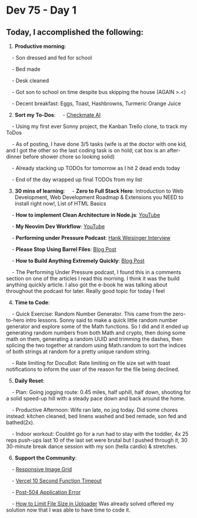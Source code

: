 # Dev 75 - Day 1

## Today, I accomplished the following:

1. **Productive morning**:

    - Son dressed and fed for school

    - Bed made

    - Desk cleaned

    - Got son to school on time despite bus skipping the house (AGAIN >.<)

    - Decent breakfast: Eggs, Toast, Hashbrowns, Turmeric Orange Juice

2. **Sort my To-Dos**:
    - [Checkmate AI](https://checkmate-ai.vercel.app/)

    - Using my first ever Sonny project, the Kanban Trello clone, to track my ToDos

    - As of posting, I have done 3/5 tasks (wife is at the doctor with one kid, and I got the other so the last coding task is on hold; cat box is an after-dinner before shower chore so looking solid)

    - Already stacking up TODOs for tomorrow as I hit 2 dead ends today

    - End of the day wrapped up final TODOs from my list

3. **30 mins of learning**:
    - **Zero to Full Stack Hero**: Introduction to Web Development, Web Development Roadmap & Extensions you NEED to install right now!, List of HTML Basics

    - **How to implement Clean Architecture in Node.js**: [YouTube](https://www.youtube.com/watch?v=VmY22KuRDbk)

    - **My Neovim Dev Workflow**: [YouTube](https://www.youtube.com/watch?v=G7-qUMKSH_Y)

    - **Performing under Pressure Podcast**: [Hank Weisinger Interview](https://ozanvarol.com/hank-weisinger/)

    - **Please Stop Using Barrel Files**: [Blog Post](https://tkdodo.eu/blog/please-stop-using-barrel-files)

    - **How to Build Anything Extremely Quickly**: [Blog Post](https://learnhowtolearn.org/how-to-build-extremely-quickly)

    - The Performing Under Pressure podcast, I found this in a comments section on one of the articles I read this morning. I think it was the build anything quickly article. I also got the e-book he was talking about throughout the podcast for later. Really good topic for today I feel

4. **Time to Code**:

    - Quick Exercise: Random Number Generator. This came from the zero-to-hero intro lessons. Sonny said to make a quick little random number generator and explore some of the Math functions. So I did and it ended up generating random numbers from both Math and crypto, then doing some math on them, generating a random UUID and trimming the dashes, then splicing the two together at random using Math.random to sort the indices of both strings at random for a pretty unique random string.

    - Rate limiting for DocuBot: Rate limiting on file size set with toast notifications to inform the user of the reason for the file being declined.

5. **Daily Reset**:

    - Plan: Going  jogging route: 0.45 miles, half uphill, half down, shooting for a solid speed-up hill with a steady pace down and back around the home.

    - Productive Afternoon: Wife ran late, no jog today. Did some chores instead: kitchen cleaned, bed linens washed and bed remade, son fed and bathed(2x).

    - Indoor workout: Couldnt go for a run had to stay with the toddler, 4x 25 reps push-ups last 10 of the last set were brutal but I pushed through it, 30 30-minute break dance session with my son (hella cardio) & stretches.

6. **Support the Community**:

    - [Responsive Image Grid](https://www.skool.com/universityofcode/responsive-image-grid?p=0c7333e3)

    - [Vercel 10 Second Function Timeout](https://www.skool.com/universityofcode/vercel-10-second-function-time-out-please-read?p=106dca26)

    - [Post-504 Application Error](https://www.skool.com/universityofcode/post-504-application-error-a-client-side-exception-has-occurred)

    - [How to Limit File Size in Uploader](https://www.skool.com/universityofcode/how-to-limit-file-size-in-uploader) Was already solved offered my solution now that I was able to have time to code it.

